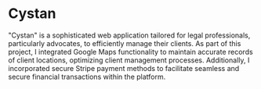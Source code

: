 # Cystan

"Cystan" is a sophisticated web application tailored for legal professionals, particularly advocates, 
to efficiently manage their clients. As part of this project, I integrated Google Maps functionality to maintain
accurate records of client locations, optimizing client management processes. Additionally, I incorporated secure 
Stripe payment methods to facilitate seamless and secure financial transactions within the platform.
